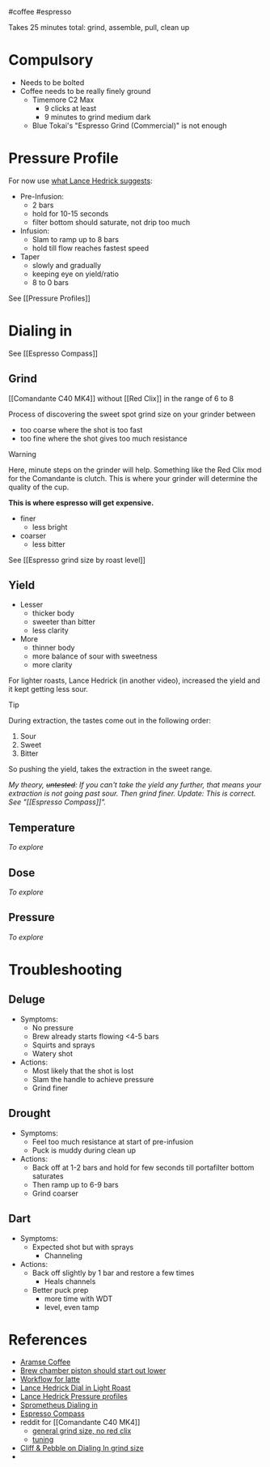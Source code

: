 #coffee #espresso

Takes 25 minutes total: grind, assemble, pull, clean up
# Compulsory
- Needs to be bolted
- Coffee needs to be really finely ground
	- Timemore C2 Max 
		- 9 clicks at least
		- 9 minutes to grind medium dark
	- Blue Tokai's "Espresso Grind (Commercial)" is not enough

# Pressure Profile
For now use [what Lance Hedrick suggests](https://youtu.be/rC36en6zo_U?si=aXEAN44fvA8ovrVF):
- Pre-Infusion: 
	- 2 bars
	- hold for 10-15 seconds
	- filter bottom should saturate, not drip too much
- Infusion: 
	- Slam to ramp up to 8 bars
	- hold till flow reaches fastest speed
- Taper
	- slowly and gradually
	- keeping eye on yield/ratio
	- 8 to 0 bars

See [[Pressure Profiles]]

# Dialing in
See [[Espresso Compass]]
## Grind
[[Comandante C40 MK4]] without [[Red Clix]] in the range of 6 to 8

Process of discovering the sweet spot grind size on your grinder between
- too coarse where the shot is too fast
- too fine where the shot gives too much resistance

> [!warning]
> Here, minute steps on the grinder will help. Something like the Red Clix mod for the Comandante is clutch. This is where your grinder will determine the quality of the cup. 
> 
> **This is where espresso will get expensive.**

- finer 
	- less bright
- coarser
	- less bitter

See [[Espresso grind size by roast level]]
## Yield
- Lesser
	- thicker body
	- sweeter than bitter
	- less clarity
- More 
	- thinner body
	- more balance of sour with sweetness
	- more clarity

For lighter roasts, Lance Hedrick (in another video), increased the yield and it kept getting less sour.

> [!tip]
> During extraction, the tastes come out in the following order:
> 1. Sour
> 2. Sweet
> 3. Bitter

So pushing the yield, takes the extraction in the sweet range.

*My theory, ~~untested~~: If you can't take the yield any further, that means your extraction is not going past sour. Then grind finer.*
*Update: This is correct. See "[[Espresso Compass]]".*

## Temperature
*To explore*
## Dose
*To explore*
## Pressure
*To explore*
# Troubleshooting
## Deluge
- Symptoms:
	- No pressure
	- Brew already starts flowing <4-5 bars
	- Squirts and sprays
	- Watery shot
- Actions:
	- Most likely that the shot is lost
	- Slam the handle to achieve pressure
	- Grind finer
## Drought
- Symptoms:
	- Feel too much resistance at start of pre-infusion
	- Puck is muddy during clean up
- Actions:
	- Back off at 1-2 bars and hold for few seconds till portafilter bottom saturates
	- Then ramp up to 6-9 bars
	- Grind coarser
## Dart
- Symptoms:
	- Expected shot but with sprays
		- Channeling
- Actions:
	- Back off slightly by 1 bar and restore a few times
		- Heals channels
	- Better puck prep 
		- more time with WDT
		- level, even tamp


# References
- [Aramse Coffee](https://youtu.be/f0NPB4ppkxk?si=LzhHBzIElr6P74dO)
- [Brew chamber piston should start out lower](https://youtu.be/zQc9zw7hGtw?si=fBupO5wOcHKMyjyG)
- [Workflow for latte](https://youtu.be/UIcTkVbnqbg?si=ZJKmBKMlStr9D3ne)
- [Lance Hedrick Dial in Light Roast](https://youtu.be/7VeW-_IAFyc?si=v9Qp1hw2RNxmGyN8)
- [Lance Hedrick Pressure profiles](https://youtu.be/rC36en6zo_U?si=aXEAN44fvA8ovrVF)
- [Sprometheus Dialing in](https://youtu.be/naQkW2bla9I?si=6AbadbocYPauVLTb)
- [Espresso Compass](https://youtu.be/KqaVDWXMNUM?si=5d3dQ4ao0hbgybPt)
- reddit for [[Comandante C40 MK4]]
	- [general grind size, no red clix](https://www.reddit.com/r/FlairEspresso/comments/kbh5n3/comment/gfi5pyl)
	- [tuning](https://www.reddit.com/r/Coffee/comments/ghgmbt/comment/fq8uj52)
- [Cliff & Pebble on Dialing In grind size](https://cliffandpebble.com/blogs/our-blog/what-grind-size-for-espresso)
- 